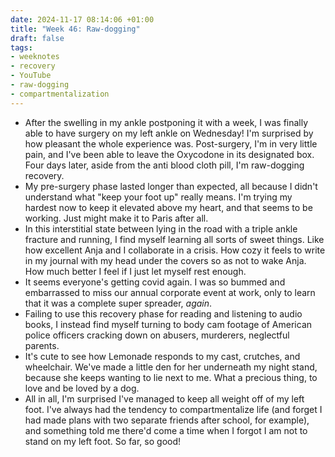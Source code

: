 ```yaml
---
date: 2024-11-17 08:14:06 +01:00
title: "Week 46: Raw-dogging"
draft: false
tags:
- weeknotes
- recovery
- YouTube
- raw-dogging
- compartmentalization
---
```

- After the swelling in my ankle postponing it with a week, I was finally able to have surgery on my left ankle on Wednesday! I'm surprised by how pleasant the whole experience was. Post-surgery, I'm in very little pain, and I've been able to leave the Oxycodone in its designated box. Four days later, aside from the anti blood cloth pill, I'm raw-dogging recovery. 
- My pre-surgery phase lasted longer than expected, all because I didn't understand what "keep your foot up" really means. I'm trying my hardest now to keep it elevated above my heart, and that seems to be working. Just might make it to Paris after all.
- In this interstitial state between lying in the road with a triple ankle fracture and running, I find myself learning all sorts of sweet things. Like how excellent Anja and I collaborate in a crisis. How cozy it feels to write in my journal with my head under the covers so as not to wake Anja. How much better I feel if I just let myself rest enough. 
- It seems everyone's getting covid again. I was so bummed and embarrassed to miss our annual corporate event at work, only to learn that it was a complete super spreader, _again_.
- Failing to use this recovery phase for reading and listening to audio books, I instead find myself turning to body cam footage of American police officers cracking down on abusers, murderers, neglectful parents.
- It's cute to see how Lemonade responds to my cast, crutches, and wheelchair. We've made a little den for her underneath my night stand, because she keeps wanting to lie next to me. What a precious thing, to love and be loved by a dog. 
- All in all, I'm surprised I've managed to keep all weight off of my left foot. I've always had the tendency to compartmentalize life (and forget I had made plans with two separate friends after school, for example), and something told me there'd come a time when I forgot I am not to stand on my left foot. So far, so good!